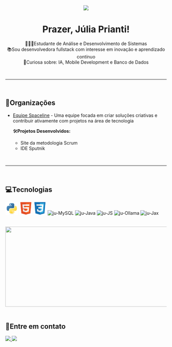 <div align="center">
<img src="https://user-images.githubusercontent.com/74038190/226190894-18e959ba-d458-4a94-ac44-790190f2a947.gif" width="400">  
<h1>Prazer, Júlia Prianti!</h1>
</div>
<div align="center">
<p> 👩🏻‍💻Estudante de Análise e Desenvolvimento de Sistemas<br>
📚Sou desenvolvedora fullstack com interesse em inovação e aprendizado contínuo<br>
 📱Curiosa sobre: IA, Mobile Development e Banco de Dados</p>
</div>

</br>

---
 </br>
 
 ## 🏢Organizações

- [Equipe Spaceline](https://github.com/SPACELINE-API) - Uma equipe focada em criar soluções criativas e contribuir ativamente com projetos na área de tecnologia

  🛠️**Projetos Desenvolvidos:**
  - Site da metodologia Scrum
  - IDE Sputnik
  
</br>

---
</br>

## 💻Tecnologias
<div style="display: inline_block">
   <img alt="ju-Python" width="40" src="https://raw.githubusercontent.com/devicons/devicon/master/icons/python/python-original.svg">
  <img alt="ju-HTML" width="40" src="https://raw.githubusercontent.com/devicons/devicon/master/icons/html5/html5-original.svg">
  <img alt="ju-CSS" width="40" src="https://raw.githubusercontent.com/devicons/devicon/master/icons/css3/css3-original.svg">
  <img alt="ju-MySQL" width="40" src="https://cdn.jsdelivr.net/gh/devicons/devicon@latest/icons/mysql/mysql-original.svg">
  <img alt="ju-Java" width="40" src="https://cdn.jsdelivr.net/gh/devicons/devicon@latest/icons/java/java-original.svg">
  <img alt="ju-JS" width="40" src="https://cdn.jsdelivr.net/gh/devicons/devicon@latest/icons/javascript/javascript-original.svg">
  <img alt="ju-Ollama" width="40" src="https://skills-icons.vercel.app/api/icons?i=ollama"/>
  <img alt="ju-Jax" width="40" src="https://go-skill-icons.vercel.app/api/icons?i=jax"/>

  </div>
  <br><br>
  <div align="center">
  <img src="https://user-images.githubusercontent.com/74038190/213760718-ca064723-1c29-4b82-985c-aadc7f57c090.gif" width="900" height="250">
  </div>

 

</br>
  
  ## 📮Entre em contato
  <a href="https://www.linkedin.com/in/julia-prianti/" target="_blank"><img src="https://img.shields.io/badge/-LinkedIn-%230077B5?style=for-the-badge&logo=linkedin&logoColor=white" height="30"  target="_blank">
  <a href = "mailto:julia.prianti2005@gmail.com"><img src="https://img.shields.io/badge/-Gmail-%23333?style=for-the-badge&logo=gmail&logoColor=white" height="30"  target="_blank"></a>
